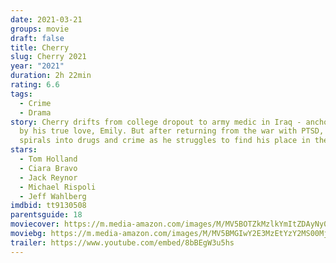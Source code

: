 ```yaml
---
date: 2021-03-21
groups: movie
draft: false
title: Cherry
slug: Cherry 2021
year: "2021"
duration: 2h 22min
rating: 6.6
tags:
  - Crime
  - Drama
story: Cherry drifts from college dropout to army medic in Iraq - anchored only
  by his true love, Emily. But after returning from the war with PTSD, his life
  spirals into drugs and crime as he struggles to find his place in the world.
stars:
  - Tom Holland
  - Ciara Bravo
  - Jack Reynor
  - Michael Rispoli
  - Jeff Wahlberg
imdbid: tt9130508
parentsguide: 18
moviecover: https://m.media-amazon.com/images/M/MV5BOTZkMzlkYmItZDAyNy00NmZhLWE3MWItMzQyNDhkYzcwMTFmXkEyXkFqcGdeQXVyMDM2NDM2MQ@@._V1_FMjpg_UX675_.jpg
moviebg: https://m.media-amazon.com/images/M/MV5BMGIwY2E3MzEtYzY2MS00MjBjLTlhYzYtOGY3MWU3NDkxNjEzXkEyXkFqcGdeQXVyMTAyNzEzNjkw._V1_FMjpg_UX828_.jpg
trailer: https://www.youtube.com/embed/8bBEgW3u5hs
---
```


